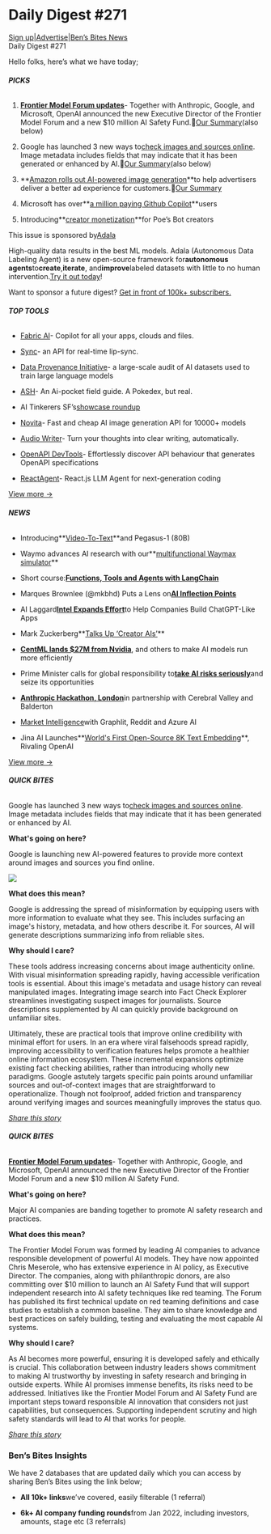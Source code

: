 # Daily Digest #271

[Sign up](https://www.bensbites.co/?utm_source=bensbites\&utm_medium=referral\&utm_campaign=daily-digest-271)|[Advertise](https://sponsor.bensbites.co/?utm_source=bensbites\&utm_medium=referral\&utm_campaign=daily-digest-271)|[Ben’s Bites News](https://news.bensbites.co/?utm_source=bensbites\&utm_medium=referral\&utm_campaign=daily-digest-271)\
Daily Digest #271

Hello folks, here’s what we have today;

###### **PICKS**

1. **[Frontier Model Forum updates](https://openai.com/blog/frontier-model-forum-updates?utm_source=bensbites\&utm_medium=referral\&utm_campaign=daily-digest-271)**- Together with Anthropic, Google, and Microsoft, OpenAI announced the new Executive Director of the Frontier Model Forum and a new $10 million AI Safety Fund.🍿[Our Summary](https://bensbites.beehiiv.com/p/frontier-model-forum)(also below)

2. Google has launched 3 new ways to[check images and sources online](https://blog.google/products/search/google-search-new-fact-checking-features/?utm_source=bensbites\&utm_medium=referral\&utm_campaign=daily-digest-271). Image metadata includes fields that may indicate that it has been generated or enhanced by AI.🍿[Our Summary](https://bensbites.beehiiv.com/p/googles-new-image-source-checker)(also below)

3. \*\*[Amazon rolls out AI-powered image generation](https://www.aboutamazon.com/news/innovation-at-amazon/amazon-ads-ai-powered-image-generator?utm_source=bensbites\&utm_medium=referral\&utm_campaign=daily-digest-271)\*\*to help advertisers deliver a better ad experience for customers.🍿[Our Summary](https://bensbites.beehiiv.com/p/amazons-new-generative-ai-product-images)

4. Microsoft has over\*\*[a million paying Github Copilot](https://www.zdnet.com/article/microsoft-has-over-a-million-paying-github-copilot-users-ceo-nadella/?utm_source=bensbites\&utm_medium=referral\&utm_campaign=daily-digest-271)\*\*users

5. Introducing\*\*[creator monetization](https://quorablog.quora.com/Introducing-creator-monetization-for-Poe?utm_source=bensbites\&utm_medium=referral\&utm_campaign=daily-digest-271)\*\*for Poe’s Bot creators

This issue is sponsored by[Adala](http://humansignal.com/adala?utm_campaign=Adala%20launch\&utm_source=bens-bites\&utm_medium=email)

High-quality data results in the best ML models. Adala (Autonomous Data Labeling Agent) is a new open-source framework for**autonomous agents**to**create**,**iterate**, and**improve**labeled datasets with little to no human intervention.[Try it out today](http://humansignal.com/adala?utm_campaign=Adala%20launch\&utm_source=bens-bites\&utm_medium=email)!

Want to sponsor a future digest? [Get in front of 100k+ subscribers.](https://sponsor.bensbites.co/?utm_source=bensbites\&utm_medium=referral\&utm_campaign=daily-digest-271)

###### **TOP TOOLS**

- [Fabric AI](https://fabric.so/AI-assistant?utm_source=bensbites\&utm_medium=referral\&utm_campaign=daily-digest-271)- Copilot for all your apps, clouds and files.

- [Sync](https://synclabs.so/?utm_source=bensbites\&utm_medium=referral\&utm_campaign=daily-digest-271)- an API for real-time lip-sync.

- [Data Provenance Initiative](https://dataprovenance.org/?utm_source=bensbites\&utm_medium=referral\&utm_campaign=daily-digest-271)- a large-scale audit of AI datasets used to train large language models

- [ASH](https://www.finh.cc/ash?utm_source=bensbites\&utm_medium=referral\&utm_campaign=daily-digest-271)- An Ai-pocket field guide. A Pokedex, but real.

- AI Tinkerers SF’s[showcase roundup](https://x.com/AlexReibman/status/1717444443060756486?s=20\&utm_source=bensbites\&utm_medium=referral\&utm_campaign=daily-digest-271)

- [Novita](https://novita.ai/?utm_source=bensbites\&utm_medium=referral\&utm_campaign=daily-digest-271)- Fast and cheap AI image generation API for 10000+ models

- [Audio Writer](https://audiowriter.app/?utm_source=bensbites\&utm_medium=referral\&utm_campaign=daily-digest-271)- Turn your thoughts into clear writing, automatically.

- [OpenAPI DevTools](https://chrome.google.com/webstore/detail/openapi-devtools/jelghndoknklgabjgaeppjhommkkmdii?utm_source=bensbites\&utm_medium=referral\&utm_campaign=daily-digest-271)- Effortlessly discover API behaviour that generates OpenAPI specifications

- [ReactAgent](https://reactagent.io/?utm_source=bensbites\&utm_medium=referral\&utm_campaign=daily-digest-271)- React.js LLM Agent for next-generation coding

[View more →](https://news.bensbites.co/tags/show?utm_source=bensbites\&utm_medium=referral\&utm_campaign=daily-digest-271)

###### **NEWS**

- Introducing\*\*[Video-To-Text](https://app.twelvelabs.io/blog/introducing-pegasus-1?utm_source=bensbites\&utm_medium=referral\&utm_campaign=daily-digest-271)\*\*and Pegasus-1 (80B)

- Waymo advances AI research with our\*\*[multifunctional Waymax simulator](https://waymo-blog.blogspot.com/2023/10/waymax.html?utm_source=bensbites\&utm_medium=referral\&utm_campaign=daily-digest-271)\*\*

- Short course:**[Functions, Tools and Agents with LangChain](https://www.deeplearning.ai/short-courses/functions-tools-agents-langchain/?utm_source=bensbites\&utm_medium=referral\&utm_campaign=daily-digest-271)**

- Marques Brownlee (@mkbhd) Puts a Lens on[**AI Inflection Points**](https://www.youtube.com/watch?app=desktop\&v=-bUHV8jXKmY\&ab_channel=ReidHoffman)

- AI Laggard[**Intel Expands Effort**](https://www.theinformation.com/articles/ai-laggard-intel-expands-effort-to-help-companies-build-chatgpt-like-apps?rc=bdorru\&utm_source=bensbites\&utm_medium=referral\&utm_campaign=daily-digest-271)to Help Companies Build ChatGPT-Like Apps

- Mark Zuckerberg\*\*[Talks Up ‘Creator AIs’](https://www.theinformation.com/articles/mark-zuckerberg-talks-up-creator-ais?rc=bdorru\&utm_source=bensbites\&utm_medium=referral\&utm_campaign=daily-digest-271)\*\*

- **[CentML lands $27M from Nvidia](https://techcrunch.com/2023/10/25/centml-lands-27m-from-nvidia-others-to-make-ai-models-run-more-efficiently/?utm_source=bensbites\&utm_medium=referral\&utm_campaign=daily-digest-271)**, and others to make AI models run more efficiently

- Prime Minister calls for global responsibility to[**take AI risks seriously**](https://www.gov.uk/government/news/prime-minister-calls-for-global-responsibility-to-take-ai-risks-seriously-and-seize-its-opportunities?utm_source=bensbites\&utm_medium=referral\&utm_campaign=daily-digest-271)and seize its opportunities

- [**Anthropic Hackathon, London**](https://partiful.com/e/pQHQrWPg1A6P31AYZMTd?utm_source=bensbites\&utm_medium=referral\&utm_campaign=daily-digest-271)in partnership with Cerebral Valley and Balderton

- [Market Intelligence](https://www.graphlit.com/blog/market-intelligence-reddit?utm_source=bensbites\&utm_medium=referral\&utm_campaign=daily-digest-271)with Graphlit, Reddit and Azure AI

- Jina AI Launches\*\*[World's First Open-Source 8K Text Embedding](https://jina.ai/news/jina-ai-launches-worlds-first-open-source-8k-text-embedding-rivaling-openai/?utm_source=bensbites\&utm_medium=referral\&utm_campaign=daily-digest-271)\*\*, Rivaling OpenAI

[View more →](https://news.bensbites.co/tags/news/trending?utm_source=bensbites\&utm_medium=referral\&utm_campaign=daily-digest-271)

###### **QUICK BITES**

Google has launched 3 new ways to[check images and sources online](https://blog.google/products/search/google-search-new-fact-checking-features/?utm_source=bensbites\&utm_medium=referral\&utm_campaign=daily-digest-271). Image metadata includes fields that may indicate that it has been generated or enhanced by AI.

**What's going on here?**

Google is launching new AI-powered features to provide more context around images and sources you find online.

![](https://media.beehiiv.com/cdn-cgi/image/fit=scale-down,format=auto,onerror=redirect,quality=80/uploads/asset/file/3c6de7e7-1030-42d1-a1a6-f3e6f47793d6/FCE_Shark1.gif)

**What does this mean?**

Google is addressing the spread of misinformation by equipping users with more information to evaluate what they see. This includes surfacing an image's history, metadata, and how others describe it. For sources, AI will generate descriptions summarizing info from reliable sites.

**Why should I care?**

These tools address increasing concerns about image authenticity online. With visual misinformation spreading rapidly, having accessible verification tools is essential. About this image's metadata and usage history can reveal manipulated images. Integrating image search into Fact Check Explorer streamlines investigating suspect images for journalists. Source descriptions supplemented by AI can quickly provide background on unfamiliar sites.

Ultimately, these are practical tools that improve online credibility with minimal effort for users. In an era where viral falsehoods spread rapidly, improving accessibility to verification features helps promote a healthier online information ecosystem. These incremental expansions optimize existing fact checking abilities, rather than introducing wholly new paradigms. Google astutely targets specific pain points around unfamiliar sources and out-of-context images that are straightforward to operationalize. Though not foolproof, added friction and transparency around verifying images and sources meaningfully improves the status quo.

[*Share this story*](https://bensbites.beehiiv.com/p/googles-new-image-source-checker)

###### **QUICK BITES**

**[Frontier Model Forum updates](https://openai.com/blog/frontier-model-forum-updates?utm_source=bensbites\&utm_medium=referral\&utm_campaign=daily-digest-271)**- Together with Anthropic, Google, and Microsoft, OpenAI announced the new Executive Director of the Frontier Model Forum and a new $10 million AI Safety Fund.

**What's going on here?**

Major AI companies are banding together to promote AI safety research and practices.

**What does this mean?**

The Frontier Model Forum was formed by leading AI companies to advance responsible development of powerful AI models. They have now appointed Chris Meserole, who has extensive experience in AI policy, as Executive Director. The companies, along with philanthropic donors, are also committing over $10 million to launch an AI Safety Fund that will support independent research into AI safety techniques like red teaming. The Forum has published its first technical update on red teaming definitions and case studies to establish a common baseline. They aim to share knowledge and best practices on safely building, testing and evaluating the most capable AI systems.

**Why should I care?**

As AI becomes more powerful, ensuring it is developed safely and ethically is crucial. This collaboration between industry leaders shows commitment to making AI trustworthy by investing in safety research and bringing in outside experts. While AI promises immense benefits, its risks need to be addressed. Initiatives like the Frontier Model Forum and AI Safety Fund are important steps toward responsible AI innovation that considers not just capabilities, but consequences. Supporting independent scrutiny and high safety standards will lead to AI that works for people.

*[Share this story](https://bensbites.beehiiv.com/p/frontier-model-forum)*

### Ben’s Bites Insights

We have 2 databases that are updated daily which you can access by sharing Ben’s Bites using the link below;

- **All 10k+ links**we’ve covered, easily filterable (1 referral)

- **6k+ AI company funding rounds**from Jan 2022, including investors, amounts, stage etc (3 referrals)
